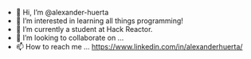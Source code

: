 - 👋 Hi, I’m @alexander-huerta
- 👀 I’m interested in learning all things programming! 
- 🌱 I’m currently a student at Hack Reactor.  
- 💞️ I’m looking to collaborate on ...
- 📫 How to reach me ... https://www.linkedin.com/in/alexanderhuerta/

<!---
alexander-huerta/alexander-huerta is a ✨ special ✨ repository because its `README.md` (this file) appears on your GitHub profile.
You can click the Preview link to take a look at your changes.
--->
